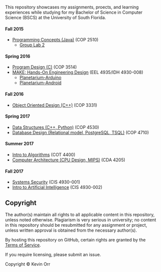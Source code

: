 This repository showcases my assignments, proects, and learning experiences while studying for my
Bachelor of Science in Computer Science (BSCS) at the University of South Florida.

#### Fall 2015
* [Programming Concepts (Java)](programming_conecpts/) (COP 2510)
  * [Group Lab 2](https://github.com/KevOrr/insolent-hockeypuck)

#### Spring 2016
* [Program Design (C)](program_design/) (COP 3514)
* [MAKE: Hands-On Engineering Design](make_course/) (EEL 4935/IDH 4930-008)
  * [Planetarium-Arduino](make_course/planetarium/arduino/)
  * [Planetarium-Android](make_course/planetarium/android/)

#### Fall 2016
* [Object Oriented Design (C++)](oo_design/) (COP 3331)

#### Spring 2017
* [Data Structures (C++, Python)](data_structures/) (COP 4530)
* [Database Design (Relational model, PostgreSQL, TSQL)](database_design/) (COP 4710)

#### Summer 2017
* [Intro to Algorithms](algorithms/) (COT 4400)
* [Computer Architecture (CPU Design, MIPS)](architecture/) (CDA 4205)

#### Fall 2017
* [Systems Security](systems_security/) (CIS 4930-001)
* [Intro to Artificial Intelligence](ai/) (CIS 4930-002)

## Copyright
The author(s) maintain all rights to all applicable content in this repository,
unless noted otherwise. Plagiarism is very serious in university; no content in
this repository should be resubmitted for any assignment or project, unless
written approval is obtained from the necessary author(s).

By hosting this repository on GitHub, certain rights are granted by the
[Terms of Service][github_tos].

If you require licensing, please submit an issue.

[github_tos]: https://help.github.com/articles/github-terms-of-service/#d-user-generated-content

Copyright © Kevin Orr
